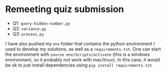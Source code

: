 # Remeeting quiz submission

 - Q1: `query-hidden-number.py`
 - Q2: `variance.py`
 - Q3: `process.py`

I have also pushed my `env` folder that contains the python environment I used to develop my solutions, as well as a `requirements.txt`. One can start the environment with `source env/Scripts/activate` (this is a windows environment, so it probably not work with mac/linux). In this case, it would be ok to just install dependencies using `pip install requirements.txt`